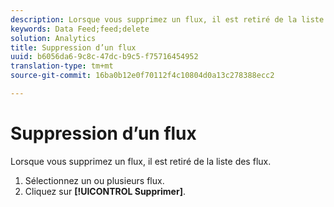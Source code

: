 ```yaml
---
description: Lorsque vous supprimez un flux, il est retiré de la liste des flux.
keywords: Data Feed;feed;delete
solution: Analytics
title: Suppression d’un flux
uuid: b6056da6-9c8c-47dc-b9c5-f75716454952
translation-type: tm+mt
source-git-commit: 16ba0b12e0f70112f4c10804d0a13c278388ecc2

---
```



# Suppression d’un flux

Lorsque vous supprimez un flux, il est retiré de la liste des flux.

1. Sélectionnez un ou plusieurs flux.
1. Cliquez sur **[!UICONTROL Supprimer]**.
